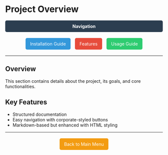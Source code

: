 # Project Overview  

<p align="center" style="background-color:#2C3E50; padding: 10px; border-radius: 5px; color: white;">
  <strong>Navigation</strong>
</p>

<p align="center">
  <a href="Installation-Guide.md" style="display:inline-block; padding: 10px 15px; margin: 5px; background-color:#3498DB; color: white; text-decoration: none; border-radius: 5px;">Installation Guide</a>
  <a href="Features.md" style="display:inline-block; padding: 10px 15px; margin: 5px; background-color:#E74C3C; color: white; text-decoration: none; border-radius: 5px;">Features</a>
  <a href="Usage/" style="display:inline-block; padding: 10px 15px; margin: 5px; background-color:#2ECC71; color: white; text-decoration: none; border-radius: 5px;">Usage Guide</a>
</p>

---

## Overview  

This section contains details about the project, its goals, and core functionalities.

## Key Features  

- Structured documentation
- Easy navigation with corporate-styled buttons
- Markdown-based but enhanced with HTML styling

---

<p align="center">
  <a href="https://github.com/timedilationv2/trikiwiki/wiki" style="display:inline-block; padding: 10px 15px; margin: 5px; background-color:#F39C12; color: white; text-decoration: none; border-radius: 5px;">Back to Main Menu</a>
</p>


